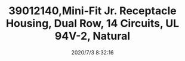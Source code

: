 ﻿---
layout: post 
title: 39012140,Mini-Fit Jr. Receptacle Housing, Dual Row, 14 Circuits, UL 94V-2, Natural
overview: Mini-Fit Jr. Receptacle Housing, Dual Row, 14 Circuits, UL 94V-2, Natural
series: 5557
part_number: 39012140
thumb_img: static/202007/423-thumb-20200703163541.jpg
small_img: static/202007/423-20200703163541.jpg
date: 2020/7/3 8:32:16
---



